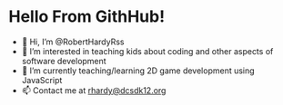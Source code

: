 # Hello From GithHub!
- 👋 Hi, I’m @RobertHardyRss
- 👀 I’m interested in teaching kids about coding and other aspects of software development
- 🌱 I’m currently teaching/learning 2D game development using JavaScript
- 📫 Contact me at rhardy@dcsdk12.org
